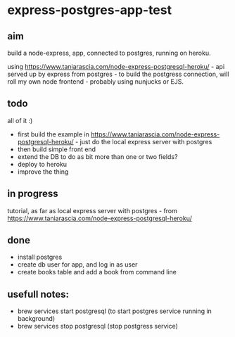 # express-postgres-app-test

## aim
build a node-express, app, connected to postgres, running on heroku.

using https://www.taniarascia.com/node-express-postgresql-heroku/ - api served up by express from postgres - to build the postgress connection,  will roll my own node frontend - probably using nunjucks or EJS.

## todo
all of it :)

- first build the example in https://www.taniarascia.com/node-express-postgresql-heroku/  - just do the local express server with postgres
- then build simple front end
- extend the DB to do as bit more than one or two fields?
- deploy to heroku
- improve the thing

## in progress
tutorial, as far as local express server with postgres - from https://www.taniarascia.com/node-express-postgresql-heroku/

## done

- install postgres
- create db user for app, and log in as user
- create books table and add a book from command line


## usefull notes:

- brew services start postgresql (to start postgres service running in background)
- brew services stop postgresql (stop postgress service)
